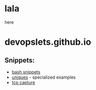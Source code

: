 
# lala
here



# devopslets.github.io

## Snippets:  
* [bash snippets](docs/snippets/bash_snippets.md)  
* [uniques](docs/snippets/uniques/uniques.md) - specialized examples  
* [tcp capture](docs/snippets/capturing_tcp_traffic.md)  
